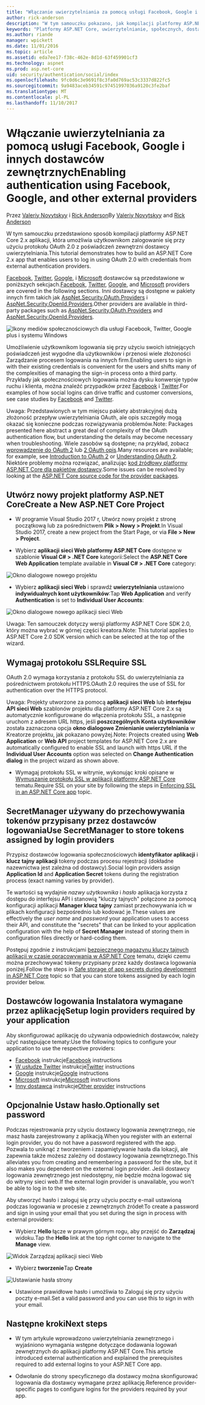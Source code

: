 ```yaml
---
title: "Włączanie uwierzytelniania za pomocą usługi Facebook, Google i innych dostawców zewnętrznych"
author: rick-anderson
description: "W tym samouczku pokazano, jak kompilacji platformy ASP.NET Core 2.x aplikacji przy użyciu protokołu OAuth 2.0 przy pomocy dostawcy uwierzytelniania zewnętrznego."
keywords: "Platformy ASP.NET Core, uwierzytelnianie, społecznych, dostawców uwierzytelniania, google, facebook, twitter, konta microsoft"
ms.author: riande
manager: wpickett
ms.date: 11/01/2016
ms.topic: article
ms.assetid: eda7ee17-f38c-462e-8d1d-63f459901cf3
ms.technology: aspnet
ms.prod: asp.net-core
uid: security/authentication/social/index
ms.openlocfilehash: 9fc0d6c3e9691f8c3fa0d769ac53c3337d822fc5
ms.sourcegitcommit: 9a9483aceb34591c97451997036a9120c3fe2baf
ms.translationtype: MT
ms.contentlocale: pl-PL
ms.lasthandoff: 11/10/2017
---
```

# <a name="enabling-authentication-using-facebook-google-and-other-external-providers"></a><span data-ttu-id="75b8a-104">Włączanie uwierzytelniania za pomocą usługi Facebook, Google i innych dostawców zewnętrznych</span><span class="sxs-lookup"><span data-stu-id="75b8a-104">Enabling authentication using Facebook, Google, and other external providers</span></span>

<a name="security-authentication-social-logins"></a>

<span data-ttu-id="75b8a-105">Przez [Valeriy Novytskyy](https://github.com/01binary) i [Rick Anderson](https://twitter.com/RickAndMSFT)</span><span class="sxs-lookup"><span data-stu-id="75b8a-105">By [Valeriy Novytskyy](https://github.com/01binary) and [Rick Anderson](https://twitter.com/RickAndMSFT)</span></span>

<span data-ttu-id="75b8a-106">W tym samouczku przedstawiono sposób kompilacji platformy ASP.NET Core 2.x aplikacji, która umożliwia użytkownikom zalogowanie się przy użyciu protokołu OAuth 2.0 z poświadczeń zewnętrzni dostawcy uwierzytelniania.</span><span class="sxs-lookup"><span data-stu-id="75b8a-106">This tutorial demonstrates how to build an ASP.NET Core 2.x app that enables users to log in using OAuth 2.0 with credentials from external authentication providers.</span></span>

<span data-ttu-id="75b8a-107">[Facebook](facebook-logins.md), [Twitter](twitter-logins.md), [Google](google-logins.md), i [Microsoft](microsoft-logins.md) dostawców są przedstawione w poniższych sekcjach.</span><span class="sxs-lookup"><span data-stu-id="75b8a-107">[Facebook](facebook-logins.md), [Twitter](twitter-logins.md), [Google](google-logins.md), and [Microsoft](microsoft-logins.md) providers are covered in the following sections.</span></span> <span data-ttu-id="75b8a-108">Inni dostawcy są dostępne w pakiety innych firm takich jak [AspNet.Security.OAuth.Providers](https://github.com/aspnet-contrib/AspNet.Security.OAuth.Providers) i [AspNet.Security.OpenId.Providers](https://github.com/aspnet-contrib/AspNet.Security.OpenId.Providers).</span><span class="sxs-lookup"><span data-stu-id="75b8a-108">Other providers are available in third-party packages such as [AspNet.Security.OAuth.Providers](https://github.com/aspnet-contrib/AspNet.Security.OAuth.Providers) and [AspNet.Security.OpenId.Providers](https://github.com/aspnet-contrib/AspNet.Security.OpenId.Providers).</span></span>

![Ikony mediów społecznościowych dla usługi Facebook, Twitter, Google plus i systemu Windows](index/_static/social.png)

<span data-ttu-id="75b8a-110">Umożliwienie użytkownikom logowania się przy użyciu swoich istniejących poświadczeń jest wygodne dla użytkowników i przenosi wiele złożoności Zarządzanie procesem logowania na innych firm.</span><span class="sxs-lookup"><span data-stu-id="75b8a-110">Enabling users to sign in with their existing credentials is convenient for the users and shifts many of the complexities of managing the sign-in process onto a third party.</span></span> <span data-ttu-id="75b8a-111">Przykłady jak społecznościowych logowania można dysku konwersje typów ruchu i klienta, można znaleźć przypadków przez [Facebook](https://www.facebook.com/unsupportedbrowser) i [Twitter](https://dev.twitter.com/resources/case-studies).</span><span class="sxs-lookup"><span data-stu-id="75b8a-111">For examples of how social logins can drive traffic and customer conversions, see case studies by [Facebook](https://www.facebook.com/unsupportedbrowser) and [Twitter](https://dev.twitter.com/resources/case-studies).</span></span>

<span data-ttu-id="75b8a-112">Uwaga: Przedstawionych w tym miejscu pakiety abstrakcyjnej dużą złożoność przepływ uwierzytelniania OAuth, ale opis szczegóły mogą okazać się konieczne podczas rozwiązywania problemów.</span><span class="sxs-lookup"><span data-stu-id="75b8a-112">Note: Packages presented here abstract a great deal of complexity of the OAuth authentication flow, but understanding the details may become necessary when troubleshooting.</span></span> <span data-ttu-id="75b8a-113">Wiele zasobów są dostępne; na przykład, zobacz [wprowadzenie do OAuth 2](https://www.digitalocean.com/community/tutorials/an-introduction-to-oauth-2) lub [2 OAuth opis](http://www.bubblecode.net/2016/01/22/understanding-oauth2/).</span><span class="sxs-lookup"><span data-stu-id="75b8a-113">Many resources are available; for example, see [Introduction to OAuth 2](https://www.digitalocean.com/community/tutorials/an-introduction-to-oauth-2) or [Understanding OAuth 2](http://www.bubblecode.net/2016/01/22/understanding-oauth2/).</span></span> <span data-ttu-id="75b8a-114">Niektóre problemy można rozwiązać, analizując [kod źródłowy platformy ASP.NET Core dla pakietów dostawcy](https://github.com/aspnet/Security/tree/dev/src).</span><span class="sxs-lookup"><span data-stu-id="75b8a-114">Some issues can be resolved by looking at the [ASP.NET Core source code for the provider packages](https://github.com/aspnet/Security/tree/dev/src).</span></span>

## <a name="create-a-new-aspnet-core-project"></a><span data-ttu-id="75b8a-115">Utwórz nowy projekt platformy ASP.NET Core</span><span class="sxs-lookup"><span data-stu-id="75b8a-115">Create a New ASP.NET Core Project</span></span>

* <span data-ttu-id="75b8a-116">W programie Visual Studio 2017 r, Utwórz nowy projekt z stronę początkową lub za pośrednictwem **Plik > Nowy > Projekt**.</span><span class="sxs-lookup"><span data-stu-id="75b8a-116">In Visual Studio 2017, create a new project from the Start Page, or via **File > New > Project**.</span></span>

* <span data-ttu-id="75b8a-117">Wybierz **aplikacji sieci Web platformy ASP.NET Core** dostępne w szablonie **Visual C# > .NET Core** kategorii:</span><span class="sxs-lookup"><span data-stu-id="75b8a-117">Select the **ASP.NET Core Web Application** template available in **Visual C# > .NET Core** category:</span></span>

![Okno dialogowe nowego projektu](index/_static/new-project.png)

* <span data-ttu-id="75b8a-119">Wybierz **aplikacji sieci Web** i sprawdź **uwierzytelniania** ustawiono **indywidualnych kont użytkowników**:</span><span class="sxs-lookup"><span data-stu-id="75b8a-119">Tap **Web Application** and verify **Authentication** is set to **Individual User Accounts**:</span></span>

![Okno dialogowe nowego aplikacji sieci Web](index/_static/select-project.png)

<span data-ttu-id="75b8a-121">Uwaga: Ten samouczek dotyczy wersji platformy ASP.NET Core SDK 2.0, który można wybrać w górnej części kreatora.</span><span class="sxs-lookup"><span data-stu-id="75b8a-121">Note: This tutorial applies to ASP.NET Core 2.0 SDK version which can be selected at the top of the wizard.</span></span>

## <a name="require-ssl"></a><span data-ttu-id="75b8a-122">Wymagaj protokołu SSL</span><span class="sxs-lookup"><span data-stu-id="75b8a-122">Require SSL</span></span>

<span data-ttu-id="75b8a-123">OAuth 2.0 wymaga korzystania z protokołu SSL do uwierzytelniania za pośrednictwem protokołu HTTPS.</span><span class="sxs-lookup"><span data-stu-id="75b8a-123">OAuth 2.0 requires the use of SSL for authentication over the HTTPS protocol.</span></span>

<span data-ttu-id="75b8a-124">Uwaga: Projekty utworzone za pomocą **aplikacji sieci Web** lub **interfejsu API sieci Web** szablonów projektu dla platformy ASP.NET Core 2.x są automatycznie konfigurowane do włączenia protokołu SSL, a następnie uruchom z adresem URL https, jeśli **poszczególnych Konta użytkowników** została zaznaczona opcja **okno dialogowe Zmienianie uwierzytelniania** w Kreatorze projektu, jak pokazano powyżej.</span><span class="sxs-lookup"><span data-stu-id="75b8a-124">Note: Projects created using **Web Application** or **Web API** project templates for ASP.NET Core 2.x are automatically configured to enable SSL and launch with https URL if the **Individual User Accounts** option was selected on **Change Authentication dialog** in the project wizard as shown above.</span></span>

* <span data-ttu-id="75b8a-125">Wymagaj protokołu SSL w witrynie, wykonując kroki opisane w [Wymuszanie protokołu SSL w aplikacji platformy ASP.NET Core](xref:security/enforcing-ssl) tematu.</span><span class="sxs-lookup"><span data-stu-id="75b8a-125">Require SSL on your site by following the steps in [Enforcing SSL in an ASP.NET Core app](xref:security/enforcing-ssl) topic.</span></span>

## <a name="use-secretmanager-to-store-tokens-assigned-by-login-providers"></a><span data-ttu-id="75b8a-126">SecretManager używany do przechowywania tokenów przypisany przez dostawców logowania</span><span class="sxs-lookup"><span data-stu-id="75b8a-126">Use SecretManager to store tokens assigned by login providers</span></span>

<span data-ttu-id="75b8a-127">Przypisz dostawców logowania społecznościowych **identyfikator aplikacji** i **klucz tajny aplikacji** tokeny podczas procesu rejestracji (dokładne nazewnictwa jest zależna od dostawcy).</span><span class="sxs-lookup"><span data-stu-id="75b8a-127">Social login providers assign **Application Id** and **Application Secret** tokens during the registration process (exact naming varies by provider).</span></span>

<span data-ttu-id="75b8a-128">Te wartości są wydajnie *nazwy użytkownika* i *hasło* aplikacja korzysta z dostępu do interfejsu API i stanowią "kluczy tajnych" połączone za pomocą konfiguracji aplikacji **Manager klucz tajny** zamiast przechowywania ich w plikach konfiguracji bezpośrednio lub kodować je.</span><span class="sxs-lookup"><span data-stu-id="75b8a-128">These values are effectively the *user name* and *password* your application uses to access their API, and constitute the "secrets" that can be linked to your application configuration with the help of **Secret Manager** instead of storing them in configuration files directly or hard-coding them.</span></span>

<span data-ttu-id="75b8a-129">Postępuj zgodnie z instrukcjami [bezpiecznego magazynu kluczy tajnych aplikacji w czasie opracowywania w ASP.NET Core](xref:security/app-secrets) tematu, dzięki czemu można przechowywać tokeny przypisany przez każdy dostawca logowania poniżej.</span><span class="sxs-lookup"><span data-stu-id="75b8a-129">Follow the steps in [Safe storage of app secrets during development in ASP.NET Core](xref:security/app-secrets) topic so that you can store tokens assigned by each login provider below.</span></span>

## <a name="setup-login-providers-required-by-your-application"></a><span data-ttu-id="75b8a-130">Dostawców logowania Instalatora wymagane przez aplikację</span><span class="sxs-lookup"><span data-stu-id="75b8a-130">Setup login providers required by your application</span></span>

<span data-ttu-id="75b8a-131">Aby skonfigurować aplikację do używania odpowiednich dostawców, należy użyć następujące tematy:</span><span class="sxs-lookup"><span data-stu-id="75b8a-131">Use the following topics to configure your application to use the respective providers:</span></span>

* <span data-ttu-id="75b8a-132">[Facebook](facebook-logins.md) instrukcje</span><span class="sxs-lookup"><span data-stu-id="75b8a-132">[Facebook](facebook-logins.md) instructions</span></span>
* <span data-ttu-id="75b8a-133">[W usłudze Twitter](twitter-logins.md) instrukcje</span><span class="sxs-lookup"><span data-stu-id="75b8a-133">[Twitter](twitter-logins.md) instructions</span></span>
* <span data-ttu-id="75b8a-134">[Google](google-logins.md) instrukcje</span><span class="sxs-lookup"><span data-stu-id="75b8a-134">[Google](google-logins.md) instructions</span></span>
* <span data-ttu-id="75b8a-135">[Microsoft](microsoft-logins.md) instrukcje</span><span class="sxs-lookup"><span data-stu-id="75b8a-135">[Microsoft](microsoft-logins.md) instructions</span></span>
* <span data-ttu-id="75b8a-136">[Inny dostawca](other-logins.md) instrukcje</span><span class="sxs-lookup"><span data-stu-id="75b8a-136">[Other provider](other-logins.md) instructions</span></span>

## <a name="optionally-set-password"></a><span data-ttu-id="75b8a-137">Opcjonalnie Ustaw hasło.</span><span class="sxs-lookup"><span data-stu-id="75b8a-137">Optionally set password</span></span>

<span data-ttu-id="75b8a-138">Podczas rejestrowania przy użyciu dostawcy logowania zewnętrznego, nie masz hasła zarejestrowany z aplikacją.</span><span class="sxs-lookup"><span data-stu-id="75b8a-138">When you register with an external login provider, you do not have a password registered with the app.</span></span> <span data-ttu-id="75b8a-139">Pozwala to uniknąć z tworzeniem i zapamiętywanie hasła dla lokacji, ale zapewnia także możesz zależny od dostawcy logowania zewnętrznego.</span><span class="sxs-lookup"><span data-stu-id="75b8a-139">This alleviates you from creating and remembering a password for the site, but it also makes you dependent on the external login provider.</span></span> <span data-ttu-id="75b8a-140">Jeśli dostawcy logowania zewnętrznego jest niedostępny, nie będzie można logować się do witryny sieci web.</span><span class="sxs-lookup"><span data-stu-id="75b8a-140">If the external login provider is unavailable, you won't be able to log in to the web site.</span></span>

<span data-ttu-id="75b8a-141">Aby utworzyć hasło i zaloguj się przy użyciu poczty e-mail ustawioną podczas logowania w procesie z zewnętrznych źródeł:</span><span class="sxs-lookup"><span data-stu-id="75b8a-141">To create a password and sign in using your email that you set during the sign in process with external providers:</span></span>

* <span data-ttu-id="75b8a-142">Wybierz **Hello <email alias>**  łącze w prawym górnym rogu, aby przejść do **Zarządzaj** widoku.</span><span class="sxs-lookup"><span data-stu-id="75b8a-142">Tap the **Hello <email alias>** link at the top right corner to navigate to the **Manage** view.</span></span>

![Widok Zarządzaj aplikacji sieci Web](index/_static/pass1a.png)

* <span data-ttu-id="75b8a-144">Wybierz **tworzenie**</span><span class="sxs-lookup"><span data-stu-id="75b8a-144">Tap **Create**</span></span>

![Ustawianie hasła strony](index/_static/pass2a.png)

* <span data-ttu-id="75b8a-146">Ustawione prawidłowe hasło i umożliwia to Zaloguj się przy użyciu poczty e-mail.</span><span class="sxs-lookup"><span data-stu-id="75b8a-146">Set a valid password and you can use this to sign in with your email.</span></span>

## <a name="next-steps"></a><span data-ttu-id="75b8a-147">Następne kroki</span><span class="sxs-lookup"><span data-stu-id="75b8a-147">Next steps</span></span>

* <span data-ttu-id="75b8a-148">W tym artykule wprowadzono uwierzytelniania zewnętrznego i wyjaśniono wymagania wstępne dotyczące dodawania logowań zewnętrznych do aplikacji platformy ASP.NET Core.</span><span class="sxs-lookup"><span data-stu-id="75b8a-148">This article introduced external authentication and explained the prerequisites required to add external logins to your ASP.NET Core app.</span></span>

* <span data-ttu-id="75b8a-149">Odwołanie do strony specyficznego dla dostawcy można skonfigurować logowania dla dostawcy wymagane przez aplikację.</span><span class="sxs-lookup"><span data-stu-id="75b8a-149">Reference provider-specific pages to configure logins for the providers required by your app.</span></span>
